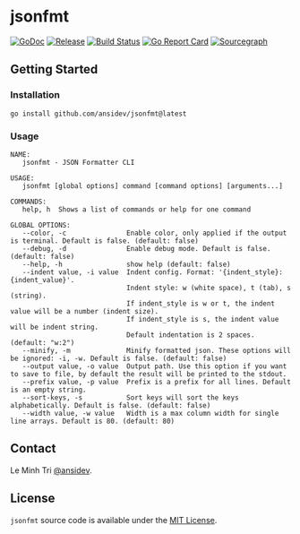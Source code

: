 # jsonfmt

[![GoDoc](https://pkg.go.dev/badge/github.com/ansidev/jsonfmt?status.svg)](https://pkg.go.dev/github.com/ansidev/jsonfmt?tab=doc)
[![Release](https://img.shields.io/github/release/ansidev/jsonfmt.svg)](https://github.com/ansidev/jsonfmt/releases)
[![Build Status](https://github.com/ansidev/jsonfmt/workflows/main/badge.svg?branch=main)](https://github.com/ansidev/jsonfmt/actions?query=branch%3Amain)
[![Go Report Card](https://goreportcard.com/badge/github.com/ansidev/jsonfmt)](https://goreportcard.com/report/github.com/ansidev/jsonfmt)
[![Sourcegraph](https://sourcegraph.com/github.com/ansidev/jsonfmt/-/badge.svg)](https://sourcegraph.com/github.com/ansidev/jsonfmt?badge)

## Getting Started
### Installation

```
go install github.com/ansidev/jsonfmt@latest
```

### Usage

```
NAME:
   jsonfmt - JSON Formatter CLI

USAGE:
   jsonfmt [global options] command [command options] [arguments...]

COMMANDS:
   help, h  Shows a list of commands or help for one command

GLOBAL OPTIONS:
   --color, -c               Enable color, only applied if the output is terminal. Default is false. (default: false)
   --debug, -d               Enable debug mode. Default is false. (default: false)
   --help, -h                show help (default: false)
   --indent value, -i value  Indent config. Format: '{indent_style}:{indent_value}'.
                             Indent style: w (white space), t (tab), s (string).
                             If indent_style is w or t, the indent value will be a number (indent size).
                             If indent_style is s, the indent value will be indent string.
                             Default indentation is 2 spaces. (default: "w:2")
   --minify, -m              Minify formatted json. These options will be ignored: -i, -w. Default is false. (default: false)
   --output value, -o value  Output path. Use this option if you want to save to file, by default the result will be printed to the stdout.
   --prefix value, -p value  Prefix is a prefix for all lines. Default is an empty string.
   --sort-keys, -s           Sort keys will sort the keys alphabetically. Default is false. (default: false)
   --width value, -w value   Width is a max column width for single line arrays. Default is 80. (default: 80)
```

## Contact

Le Minh Tri [@ansidev](https://ansidev.xyz/about).

## License

`jsonfmt` source code is available under the [MIT License](/LICENSE).